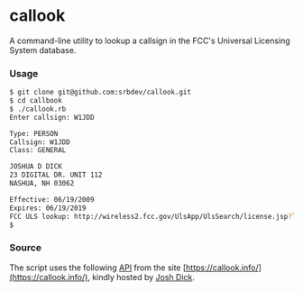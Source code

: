 # callook
A command-line utility to lookup a callsign in the FCC's Universal Licensing System database.

### Usage

```bash
$ git clone git@github.com:srbdev/callook.git
$ cd callbook
$ ./callook.rb
Enter callsign: W1JDD

Type: PERSON
Callsign: W1JDD
Class: GENERAL

JOSHUA D DICK
23 DIGITAL DR. UNIT 112
NASHUA, NH 03062

Effective: 06/19/2009
Expires: 06/19/2019
FCC ULS lookup: http://wireless2.fcc.gov/UlsApp/UlsSearch/license.jsp?licKey=3112513
$
```

### Source
The script uses the following [API](https://callook.info/api_reference.php) from the site [https://callook.info/](https://callook.info/), kindly hosted by [Josh Dick](http://joshdick.net/home).
